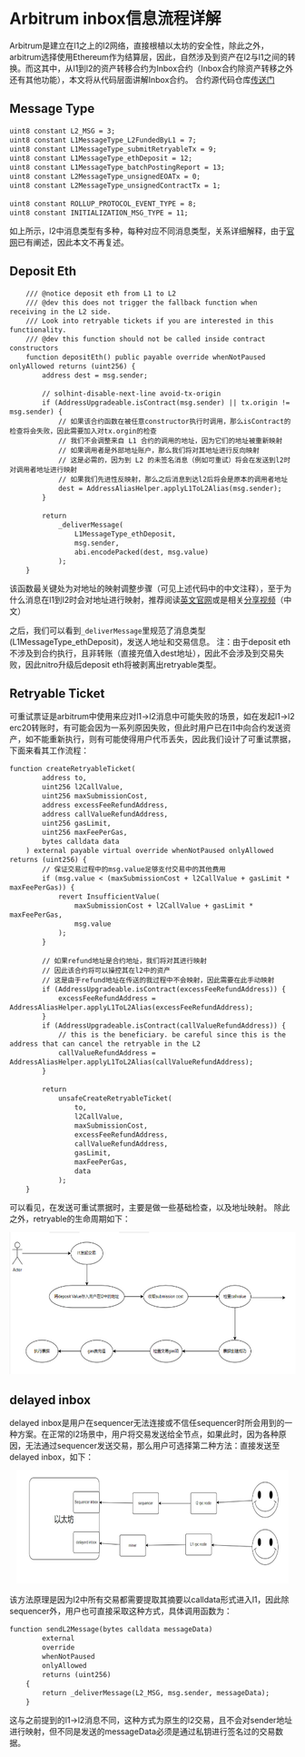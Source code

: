# Arbitrum inbox信息流程详解
Arbitrum是建立在l1之上的l2网络，直接根植以太坊的安全性，除此之外，arbitrum选择使用Ethereum作为结算层，因此，自然涉及到资产在l2与l1之间的转换。而这其中，从l1到l2的资产转移合约为Inbox合约（Inbox合约除资产转移之外还有其他功能），本文将从代码层面讲解Inbox合约。
合约源代码仓库[传送门](https://github.com/OffchainLabs/nitro/blob/master/contracts/src/bridge/Inbox.sol)
## Message Type
```
uint8 constant L2_MSG = 3;
uint8 constant L1MessageType_L2FundedByL1 = 7;
uint8 constant L1MessageType_submitRetryableTx = 9;
uint8 constant L1MessageType_ethDeposit = 12;
uint8 constant L1MessageType_batchPostingReport = 13;
uint8 constant L2MessageType_unsignedEOATx = 0;
uint8 constant L2MessageType_unsignedContractTx = 1;

uint8 constant ROLLUP_PROTOCOL_EVENT_TYPE = 8;
uint8 constant INITIALIZATION_MSG_TYPE = 11;
```
如上所示，l2中消息类型有多种，每种对应不同消息类型，关系详细解释，由于[官网](https://developer.offchainlabs.com/docs/arbos_formats#incoming-messages)已有阐述，因此本文不再复述。
## Deposit Eth
```
    /// @notice deposit eth from L1 to L2
    /// @dev this does not trigger the fallback function when receiving in the L2 side.
    /// Look into retryable tickets if you are interested in this functionality.
    /// @dev this function should not be called inside contract constructors
    function depositEth() public payable override whenNotPaused onlyAllowed returns (uint256) {
        address dest = msg.sender;

        // solhint-disable-next-line avoid-tx-origin
        if (AddressUpgradeable.isContract(msg.sender) || tx.origin != msg.sender) {
            // 如果该合约函数在被任意constructor执行时调用，那么isContract的检查将会失败，因此需要加入对tx.orgin的检查 
            // 我们不会调整来自 L1 合约的调用的地址，因为它们的地址被重新映射
            // 如果调用者是外部地址账户，那么我们将对其地址进行反向映射
            // 这是必需的，因为到 L2 的未签名消息（例如可重试）将会在发送到l2时对调用者地址进行映射
            // 如果我们先进性反映射，那么之后消息到达l2后将会是原本的调用者地址
            dest = AddressAliasHelper.applyL1ToL2Alias(msg.sender);
        }

        return
            _deliverMessage(
                L1MessageType_ethDeposit,
                msg.sender,
                abi.encodePacked(dest, msg.value)
            );
    }
```
该函数最关键处为对地址的映射调整步骤（可见上述代码中的中文注释），至于为什么消息在l1到l2时会对地址进行映射，推荐阅读[英文官网](https://developer.offchainlabs.com/docs/l1_l2_messages#address-aliasing)或是相关[分享视频](https://www.youtube.com/watch?v=sYo8DXvysJI)（中文）

之后，我们可以看到`_deliverMessage`里规范了消息类型(L1MessageType_ethDeposit)，发送人地址和交易信息。
注：由于deposit eth不涉及到合约执行，且非转账（直接充值入dest地址），因此不会涉及到交易失败，因此nitro升级后deposit eth将被剥离出retryable类型。


## Retryable Ticket
可重试票证是arbitrum中使用来应对l1->l2消息中可能失败的场景，如在发起l1->l2 erc20转账时，有可能会因为一系列原因失败，但此时用户已在l1中向合约发送资产，如不能重新执行，则有可能使得用户代币丢失，因此我们设计了可重试票据，下面来看其工作流程：
```
function createRetryableTicket(
        address to,
        uint256 l2CallValue,
        uint256 maxSubmissionCost,
        address excessFeeRefundAddress,
        address callValueRefundAddress,
        uint256 gasLimit,
        uint256 maxFeePerGas,
        bytes calldata data
    ) external payable virtual override whenNotPaused onlyAllowed returns (uint256) {
        // 保证交易过程中的msg.value足够支付交易中的其他费用
        if (msg.value < (maxSubmissionCost + l2CallValue + gasLimit * maxFeePerGas)) {
            revert InsufficientValue(
                maxSubmissionCost + l2CallValue + gasLimit * maxFeePerGas,
                msg.value
            );
        }

        // 如果refund地址是合约地址，我们将对其进行映射
        // 因此该合约将可以操控其在l2中的资产
        // 这是由于refund地址在传送的我过程中不会映射，因此需要在此手动映射
        if (AddressUpgradeable.isContract(excessFeeRefundAddress)) {
            excessFeeRefundAddress = AddressAliasHelper.applyL1ToL2Alias(excessFeeRefundAddress);
        }
        if (AddressUpgradeable.isContract(callValueRefundAddress)) {
            // this is the beneficiary. be careful since this is the address that can cancel the retryable in the L2
            callValueRefundAddress = AddressAliasHelper.applyL1ToL2Alias(callValueRefundAddress);
        }

        return
            unsafeCreateRetryableTicket(
                to,
                l2CallValue,
                maxSubmissionCost,
                excessFeeRefundAddress,
                callValueRefundAddress,
                gasLimit,
                maxFeePerGas,
                data
            );
    }

```
可以看见，在发送可重试票据时，主要是做一些基础检查，以及地址映射。
除此之外，retryable的生命周期如下：


<p align="center">
  <img width="550" height="250" src= "../pics/retryable-lifecycle.JPG" />
</p>

## delayed inbox
delayed inbox是用户在sequencer无法连接或不信任sequencer时所会用到的一种方案。在正常的l2场景中，用户将交易发送给全节点，如果此时，因为各种原因，无法通过sequencer发送交易，那么用户可选择第二种方法：直接发送至delayed inbox，如下：

<p align="center">
  <img width="480" height="200" src= "../pics/delayedInbox.png" />
</p>

该方法原理是因为l2中所有交易都需要提取其摘要以calldata形式进入l1，因此除sequencer外，用户也可直接采取这种方式，具体调用函数为：

```
function sendL2Message(bytes calldata messageData)
        external
        override
        whenNotPaused
        onlyAllowed
        returns (uint256)
    {
        return _deliverMessage(L2_MSG, msg.sender, messageData);
    }
```

这与之前提到的l1->l2消息不同，这种方式为原生的l2交易，且不会对sender地址进行映射，但不同是发送的messageData必须是通过私钥进行签名过的交易数据。